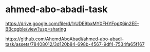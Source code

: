 # ahmed-abo-abadi-task


https://drive.google.com/file/d/1rUDE9bxMY0FHYFppX6in2EE-BBcqgble/view?usp=sharing


https://github.com/AhemdAboAbadi/ahmed-abo-abadi-task/assets/78408012/3d120b84-698b-4567-9df4-7534fa65f167

